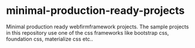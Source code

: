 # minimal-production-ready-projects
Minimal production ready webfirmframework  projects. The sample projects in this repository use one of the css frameworks like bootstrap css, foundation css, materialize css etc..